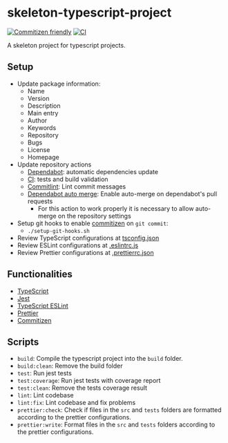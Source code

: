 # skeleton-typescript-project

[![Commitizen friendly](https://img.shields.io/badge/commitizen-friendly-brightgreen.svg)](http://commitizen.github.io/cz-cli/)
[![CI](https://github.com/raphael-jorge/skeleton-typescript-project/actions/workflows/ci.yml/badge.svg)](https://github.com/raphael-jorge/skeleton-typescript-project/actions/workflows/ci.yml)


A skeleton project for typescript projects.

## Setup
* Update package information:
    * Name
    * Version
    * Description
    * Main entry
    * Author
    * Keywords
    * Repository
    * Bugs
    * License
    * Homepage
* Update repository actions
  * [Dependabot](.github/dependabot.yml): automatic dependencies update
  * [CI](.github/workflows/ci.yml): tests and build validation
  * [Commitlint](.github/workflows/commitlint.yml): Lint commit messages 
  * [Dependabot auto merge](.github/workflows/dependabot-auto-merge.yml): Enable auto-merge on dependabot's pull requests
    * For this action to work properly it is necessary to allow auto-merge on the repository settings
* Setup git hooks to enable [commitizen](https://github.com/commitizen/cz-cli) on `git commit`:
    * `./setup-git-hooks.sh`
* Review TypeScript configurations at [tsconfig.json](tsconfig.json)
* Review ESLint configurations at [.eslintrc.js](.eslintrc.js)
* Review Prettier configurations at [.prettierrc.json](.prettierrc.json)

## Functionalities
* [TypeScript](https://www.typescriptlang.org/)
* [Jest](https://jestjs.io/)
* [TypeScript ESLint](https://github.com/typescript-eslint/typescript-eslint)
* [Prettier](https://prettier.io/)
* [Commitizen](https://github.com/commitizen/cz-cli)

## Scripts
* `build`: Compile the typescript project into the `build` folder.
* `build:clean`: Remove the build folder
* `test`: Run jest tests
* `test:coverage`: Run jest tests with coverage report
* `test:clean`: Remove the tests coverage result
* `lint`: Lint codebase
* `lint:fix`: Lint codebase and fix problems
* `prettier:check`: Check if files in the `src` and `tests` folders are formatted according to the prettier configurations.
* `prettier:write`: Format files in the `src` and `tests` folders according to the prettier configurations.